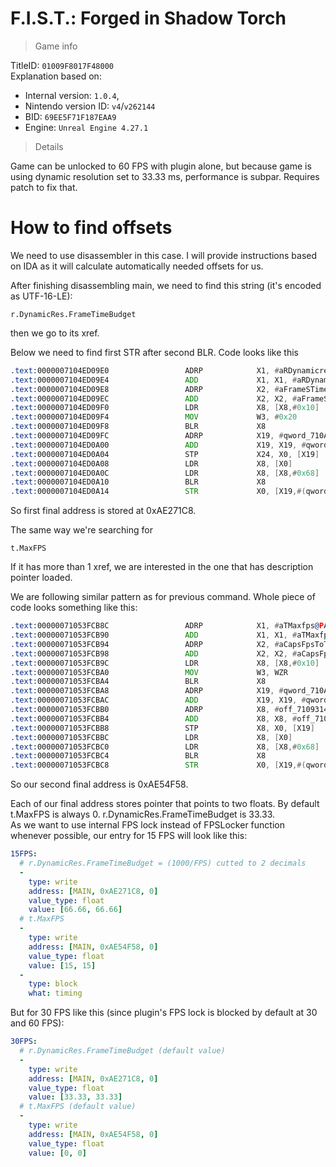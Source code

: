 # F.I.S.T.: Forged in Shadow Torch

> Game info

TitleID: `01009F8017F48000`<br>
Explanation based on:
- Internal version: `1.0.4`, 
- Nintendo version ID: `v4`/`v262144`
- BID: `69EE5F71F187EAA9`
- Engine: `Unreal Engine 4.27.1`

> Details

Game can be unlocked to 60 FPS with plugin alone, but because game is using dynamic resolution set to 33.33 ms, performance is subpar. Requires patch to fix that.

# How to find offsets

We need to use disassembler in this case. I will provide instructions based on IDA as it will calculate automatically needed offsets for us.

After finishing disassembling main, we need to find this string (it's encoded as UTF-16-LE):
```
r.DynamicRes.FrameTimeBudget
```

then we go to its xref.

Below we need to find first STR after second BLR. Code looks like this
```asm
.text:0000007104ED09E0                 ADRP            X1, #aRDynamicresFra@PAGE ; "r.DynamicRes.FrameTimeBudget"
.text:0000007104ED09E4                 ADD             X1, X1, #aRDynamicresFra@PAGEOFF ; "r.DynamicRes.FrameTimeBudget"
.text:0000007104ED09E8                 ADRP            X2, #aFrameSTimeBudg@PAGE ; "Frame's time budget in milliseconds."
.text:0000007104ED09EC                 ADD             X2, X2, #aFrameSTimeBudg@PAGEOFF ; "Frame's time budget in milliseconds."
.text:0000007104ED09F0                 LDR             X8, [X8,#0x10]
.text:0000007104ED09F4                 MOV             W3, #0x20
.text:0000007104ED09F8                 BLR             X8
.text:0000007104ED09FC                 ADRP            X19, #qword_710AE271B8@PAGE
.text:0000007104ED0A00                 ADD             X19, X19, #qword_710AE271B8@PAGEOFF
.text:0000007104ED0A04                 STP             X24, X0, [X19]
.text:0000007104ED0A08                 LDR             X8, [X0]
.text:0000007104ED0A0C                 LDR             X8, [X8,#0x68]
.text:0000007104ED0A10                 BLR             X8
.text:0000007104ED0A14                 STR             X0, [X19,#(qword_710AE271C8 - 0x710AE271B8)]
```

So first final address is stored at 0xAE271C8.

The same way we're searching for 
```
t.MaxFPS
```
If it has more than 1 xref, we are interested in the one that has description pointer loaded.

We are following similar pattern as for previous command. Whole piece of code looks something like this:
```asm
.text:00000071053FCB8C                 ADRP            X1, #aTMaxfps@PAGE ; "t.MaxFPS"
.text:00000071053FCB90                 ADD             X1, X1, #aTMaxfps@PAGEOFF ; "t.MaxFPS"
.text:00000071053FCB94                 ADRP            X2, #aCapsFpsToTheGi@PAGE ; "Caps FPS to the given value.  Set to <="...
.text:00000071053FCB98                 ADD             X2, X2, #aCapsFpsToTheGi@PAGEOFF ; "Caps FPS to the given value.  Set to <="...
.text:00000071053FCB9C                 LDR             X8, [X8,#0x10]
.text:00000071053FCBA0                 MOV             W3, WZR
.text:00000071053FCBA4                 BLR             X8
.text:00000071053FCBA8                 ADRP            X19, #qword_710AE54F48@PAGE
.text:00000071053FCBAC                 ADD             X19, X19, #qword_710AE54F48@PAGEOFF
.text:00000071053FCBB0                 ADRP            X8, #off_71093148B8@PAGE
.text:00000071053FCBB4                 ADD             X8, X8, #off_71093148B8@PAGEOFF
.text:00000071053FCBB8                 STP             X8, X0, [X19]
.text:00000071053FCBBC                 LDR             X8, [X0]
.text:00000071053FCBC0                 LDR             X8, [X8,#0x68]
.text:00000071053FCBC4                 BLR             X8
.text:00000071053FCBC8                 STR             X0, [X19,#(qword_710AE54F58 - 0x710AE54F48)]
```
So our second final address is 0xAE54F58.

Each of our final address stores pointer that points to two floats. By default t.MaxFPS is always 0. r.DynamicRes.FrameTimeBudget is 33.33.<br>
As we want to use internal FPS lock instead of FPSLocker function whenever possible, our entry for 15 FPS will look like this:
```yaml
15FPS:
  # r.DynamicRes.FrameTimeBudget = (1000/FPS) cutted to 2 decimals
  -
    type: write
    address: [MAIN, 0xAE271C8, 0]
    value_type: float
    value: [66.66, 66.66]
  # t.MaxFPS
  -
    type: write
    address: [MAIN, 0xAE54F58, 0]
    value_type: float
    value: [15, 15]
  -
    type: block
    what: timing

```
But for 30 FPS like this (since plugin's FPS lock is blocked by default at 30 and 60 FPS):
```yaml
30FPS:
  # r.DynamicRes.FrameTimeBudget (default value)
  -
    type: write
    address: [MAIN, 0xAE271C8, 0]
    value_type: float
    value: [33.33, 33.33]
  # t.MaxFPS (default value)
  -
    type: write
    address: [MAIN, 0xAE54F58, 0]
    value_type: float
    value: [0, 0]

```